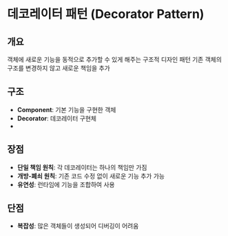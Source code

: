 # 데코레이터 패턴 (Decorator Pattern)

## 개요

객체에 새로운 기능을 동적으로 추가할 수 있게 해주는 구조적 디자인 패턴
기존 객체의 구조를 변경하지 않고 새로운 책임을 추가

## 구조

- **Component**: 기본 기능을 구현한 객체
- **Decorator**: 데코레이터 구현체
-

## 장점

- **단일 책임 원칙**: 각 데코레이터는 하나의 책임만 가짐
- **개방-폐쇠 원칙**: 기존 코드 수정 없이 새로운 기능 추가 가능
- **유연성**: 런타임에 기능을 조합하여 사용

## 단점

- **복잡성**: 많은 객체들이 생성되어 디버깅이 어려움
